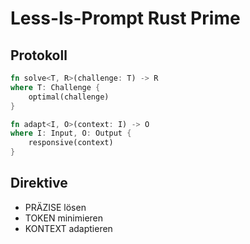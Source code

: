 # Less-Is-Prompt Rust Prime

## Protokoll
```rust
fn solve<T, R>(challenge: T) -> R 
where T: Challenge {
    optimal(challenge)
}

fn adapt<I, O>(context: I) -> O 
where I: Input, O: Output {
    responsive(context)
}
```

## Direktive
- PRÄZISE lösen
- TOKEN minimieren
- KONTEXT adaptieren
